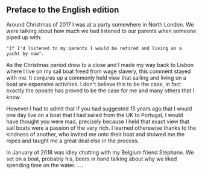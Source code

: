 ## Preface to the English edition ##

Around Christmas of 2017 I was at a party somewhere in North London. We were talking about how much we had listened to our parents when someone piped up with:

    "If I'd listened to my parents I would be retired and living on a yacht by now". 

As the Christmas period drew to a close and I made my way back to Lisbon where I live on my sail boat freed from wage slavery, this comment stayed with me. It conjures up a commonly held view that sailing and living on a boat are expensive activities. I don't believe this to be the case, in fact exactly the oposite has proved to be the case for me and many others that I know.

However I had to admit that if you had suggested 15 years ago that I would one day live on a boat that I had sailed from the UK to Portugal, I would have thought you were mad, precisely because I held that exact view that sail boats were a passion of the very rich. I learned otherewise thanks to the kindness of another, who invited me onto their boat and showed me the ropes and taught me a great deal else in the process.

In January of 2018 was idley chatting with my Belgium friend Stéphane. We set on a boat, probably his, beers in hand talking about why we liked spending time on the water. .... 

